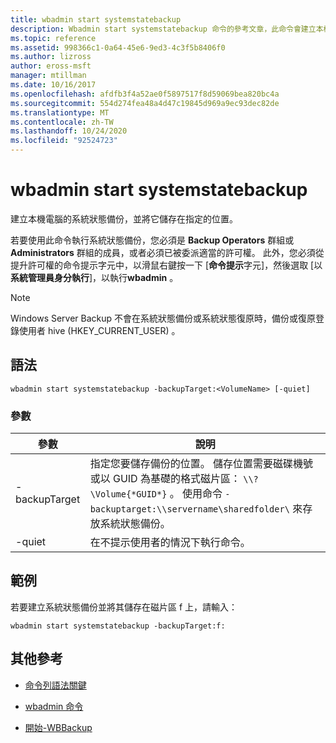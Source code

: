 ```yaml
---
title: wbadmin start systemstatebackup
description: Wbadmin start systemstatebackup 命令的參考文章，此命令會建立本機電腦的系統狀態備份，並將它儲存在指定的位置。
ms.topic: reference
ms.assetid: 998366c1-0a64-45e6-9ed3-4c3f5b8406f0
ms.author: lizross
author: eross-msft
manager: mtillman
ms.date: 10/16/2017
ms.openlocfilehash: afdfb3f4a52ae0f5897517f8d59069bea820bc4a
ms.sourcegitcommit: 554d274fea48a4d47c19845d969a9ec93dec82de
ms.translationtype: MT
ms.contentlocale: zh-TW
ms.lasthandoff: 10/24/2020
ms.locfileid: "92524723"
---
```

# <a name="wbadmin-start-systemstatebackup"></a>wbadmin start systemstatebackup

建立本機電腦的系統狀態備份，並將它儲存在指定的位置。

若要使用此命令執行系統狀態備份，您必須是 **Backup Operators** 群組或 **Administrators** 群組的成員，或者必須已被委派適當的許可權。 此外，您必須從提升許可權的命令提示字元中，以滑鼠右鍵按一下 [**命令提示**字元]，然後選取 [以**系統管理員身分執行**]，以執行**wbadmin** 。

> [!NOTE]
> Windows Server Backup 不會在系統狀態備份或系統狀態復原時，備份或復原登錄使用者 hive (HKEY_CURRENT_USER) 。

## <a name="syntax"></a>語法

```
wbadmin start systemstatebackup -backupTarget:<VolumeName> [-quiet]
```

### <a name="parameters"></a>參數

| 參數 | 說明 |
|--|--|
| -backupTarget | 指定您要儲存備份的位置。 儲存位置需要磁碟機號或以 GUID 為基礎的格式磁片區： `\\?\Volume{*GUID*}` 。 使用命令 `-backuptarget:\\servername\sharedfolder\` 來存放系統狀態備份。 |
| -quiet | 在不提示使用者的情況下執行命令。 |

## <a name="examples"></a>範例

若要建立系統狀態備份並將其儲存在磁片區 f 上，請輸入：

```
wbadmin start systemstatebackup -backupTarget:f:
```

## <a name="additional-references"></a>其他參考

- [命令列語法關鍵](command-line-syntax-key.md)

- [wbadmin 命令](wbadmin.md)

- [開始-WBBackup](/powershell/module/windowserverbackup/Start-WBBackup)
